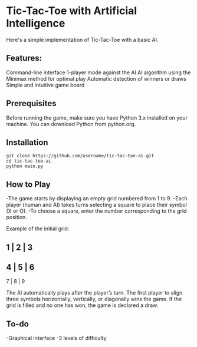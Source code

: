 # Tic-Tac-Toe with Artificial Intelligence

Here's a simple implementation of Tic-Tac-Toe with a basic AI.


## Features:

Command-line interface
1-player mode against the AI
AI algorithm using the Minimax method for optimal play
Automatic detection of winners or draws
Simple and intuitive game board

## Prerequisites

Before running the game, make sure you have Python 3.x installed on your machine. You can download Python from python.org.

## Installation

    git clone https://github.com/username/tic-tac-toe-ai.git
    cd tic-tac-toe-ai
    python main.py

## How to Play

-The game starts by displaying an empty grid numbered from 1 to 9.
-Each player (human and AI) takes turns selecting a square to place their symbol (X or O).
-To choose a square, enter the number corresponding to the grid position.

Example of the initial grid:


1 | 2 | 3
---------
4 | 5 | 6
---------
7 | 8 | 9

The AI automatically plays after the player’s turn.
The first player to align three symbols horizontally, vertically, or diagonally wins the game.
If the grid is filled and no one has won, the game is declared a draw.

## To-do
-Graphical interface
-3 levels of difficulty
